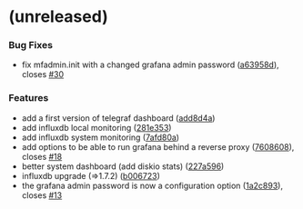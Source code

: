 <a name=""></a>
# (unreleased)


### Bug Fixes

* fix mfadmin.init with a changed grafana admin password ([a63958d](https://github.com/metwork-framework/mfadmin/commit/a63958d)), closes [#30](https://github.com/metwork-framework/mfadmin/issues/30)


### Features

* add a first version of telegraf dashboard ([add8d4a](https://github.com/metwork-framework/mfadmin/commit/add8d4a))
* add influxdb local monitoring ([281e353](https://github.com/metwork-framework/mfadmin/commit/281e353))
* add influxdb system monitoring ([7afd80a](https://github.com/metwork-framework/mfadmin/commit/7afd80a))
* add options to be able to run grafana behind a reverse proxy ([7608608](https://github.com/metwork-framework/mfadmin/commit/7608608)), closes [#18](https://github.com/metwork-framework/mfadmin/issues/18)
* better system dashboard (add diskio stats) ([227a596](https://github.com/metwork-framework/mfadmin/commit/227a596))
* influxdb upgrade (=>1.7.2) ([b006723](https://github.com/metwork-framework/mfadmin/commit/b006723))
* the grafana admin password is now a configuration option ([1a2c893](https://github.com/metwork-framework/mfadmin/commit/1a2c893)), closes [#13](https://github.com/metwork-framework/mfadmin/issues/13)



